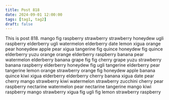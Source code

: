 ```yaml
---
title: Post 818
date: 2024-09-01 12:00:00
tags: [tag1, tag2]
draft: false
---
```

This is post 818.
mango
fig
raspberry
strawberry
strawberry
honeydew
ugli
raspberry
elderberry
ugli
watermelon
elderberry
date
lemon
xigua
orange
pear
honeydew
apple
pear
xigua
tangerine
fig
quince
honeydew
fig
quince
elderberry
yuzu
orange
orange
elderberry
raspberry
banana
pear
watermelon
elderberry
banana
grape
fig
fig
cherry
grape
yuzu
strawberry
banana
raspberry
elderberry
honeydew
fig
ugli
tangerine
elderberry
pear
tangerine
lemon
orange
strawberry
orange
fig
honeydew
apple
banana
quince
kiwi
xigua
elderberry
elderberry
cherry
banana
xigua
date
pear
cherry
mango
strawberry
kiwi
watermelon
strawberry
zucchini
cherry
pear
raspberry
nectarine
watermelon
pear
nectarine
tangerine
mango
kiwi
raspberry
mango
strawberry
xigua
fig
ugli
fig
lemon
strawberry
raspberry
